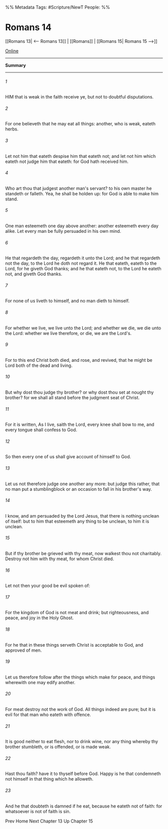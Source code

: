 

%% Metadata
Tags: #Scripture/NewT
People: 
%%
# Romans 14
[[Romans 13| <-- Romans 13]] | [[Romans]] | [[Romans 15| Romans 15 -->]]

[Online](https://churchofjesuschrist.org/study/scriptures/nt/rom/14?lang=eng)

---
__Summary__



---
###### 1
HIM that is weak in the faith receive ye, but not to doubtful disputations.
###### 2
For one believeth that he may eat all things: another, who is weak, eateth herbs.
###### 3
Let not him that eateth despise him that eateth not; and let not him which eateth not judge him that eateth: for God hath received him.
###### 4
Who art thou that judgest another man's servant? to his own master he standeth or falleth. Yea, he shall be holden up: for God is able to make him stand.
###### 5
One man esteemeth one day above another: another esteemeth every day alike. Let every man be fully persuaded in his own mind.
###### 6
He that regardeth the day, regardeth it unto the Lord; and he that regardeth not the day, to the Lord he doth not regard it. He that eateth, eateth to the Lord, for he giveth God thanks; and he that eateth not, to the Lord he eateth not, and giveth God thanks.
###### 7
For none of us liveth to himself, and no man dieth to himself.
###### 8
For whether we live, we live unto the Lord; and whether we die, we die unto the Lord: whether we live therefore, or die, we are the Lord's.
###### 9
For to this end Christ both died, and rose, and revived, that he might be Lord both of the dead and living.
###### 10
But why dost thou judge thy brother? or why dost thou set at nought thy brother? for we shall all stand before the judgment seat of Christ.
###### 11
For it is written, As I live, saith the Lord, every knee shall bow to me, and every tongue shall confess to God.
###### 12
So then every one of us shall give account of himself to God.
###### 13
Let us not therefore judge one another any more: but judge this rather, that no man put a stumblingblock or an occasion to fall in his brother's way.
###### 14
I know, and am persuaded by the Lord Jesus, that there is nothing unclean of itself: but to him that esteemeth any thing to be unclean, to him it is unclean.
###### 15
But if thy brother be grieved with thy meat, now walkest thou not charitably. Destroy not him with thy meat, for whom Christ died.
###### 16
Let not then your good be evil spoken of:
###### 17
For the kingdom of God is not meat and drink; but righteousness, and peace, and joy in the Holy Ghost.
###### 18
For he that in these things serveth Christ is acceptable to God, and approved of men.
###### 19
Let us therefore follow after the things which make for peace, and things wherewith one may edify another.
###### 20
For meat destroy not the work of God. All things indeed are pure; but it is evil for that man who eateth with offence.
###### 21
It is good neither to eat flesh, nor to drink wine, nor any thing whereby thy brother stumbleth, or is offended, or is made weak.
###### 22
Hast thou faith? have it to thyself before God. Happy is he that condemneth not himself in that thing which he alloweth.
###### 23
And he that doubteth is damned if he eat, because he eateth not of faith: for whatsoever is not of faith is sin.

Prev
Home
Next
Chapter 13
Up
Chapter 15



